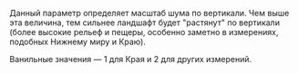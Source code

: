 Данный параметр определяет масштаб шума по вертикали. Чем выше эта величина, тем сильнее ландшафт будет "растянут" по вертикали (более высокие рельеф и пещеры, особенно заметно в измерениях, подобных Нижнему миру и Краю).

Ванильные значения — 1 для Края и 2 для других измерений.
